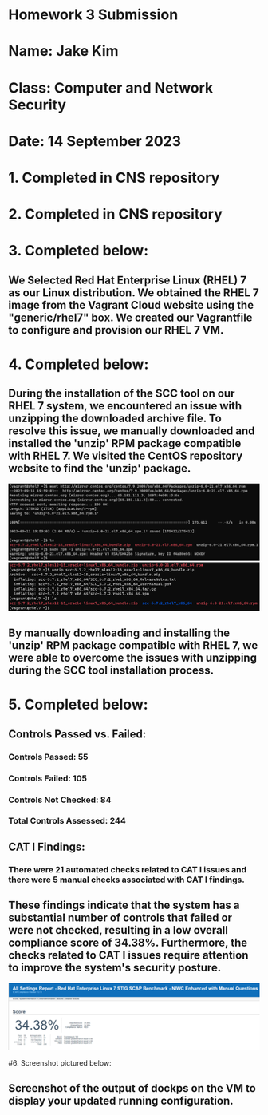 # **Homework 3 Submission**
# Name: Jake Kim
# Class: Computer and Network Security
# Date: 14 September 2023


# 1. Completed in CNS repository 

# 2. Completed in CNS repository

# 3. Completed below:
## We Selected Red Hat Enterprise Linux (RHEL) 7 as our Linux distribution. We obtained the RHEL 7 image from the Vagrant Cloud website using the "generic/rhel7" box. We created our Vagrantfile to configure and provision our RHEL 7 VM.

# 4. Completed below:
## During the installation of the SCC tool on our RHEL 7 system, we encountered an issue with unzipping the downloaded archive file. To resolve this issue, we manually downloaded and installed the 'unzip' RPM package compatible with RHEL 7. We visited the CentOS repository website to find the 'unzip' package.
![Screenshot for unzip.](HW3/Screenshots/HW3cunzip.png)
![Screenshot for unzip.](HW3/Screenshots/HW3dunzip.png)
## By manually downloading and installing the 'unzip' RPM package compatible with RHEL 7, we were able to overcome the issues with unzipping during the SCC tool installation process.

# 5. Completed below:
## Controls Passed vs. Failed:
### Controls Passed: 55
### Controls Failed: 105
### Controls Not Checked: 84
### Total Controls Assessed: 244
## CAT I Findings:
### There were 21 automated checks related to CAT I issues and there were 5 manual checks associated with CAT I findings. 
## These findings indicate that the system has a substantial number of controls that failed or were not checked, resulting in a low overall compliance score of 34.38%. Furthermore, the checks related to CAT I issues require attention to improve the system's security posture.
![Screenshot for unzip.](HW3/Screenshots/HW3g.png)

#6. Screenshot pictured below:

## Screenshot of the output of dockps on the VM to display your updated running configuration.


